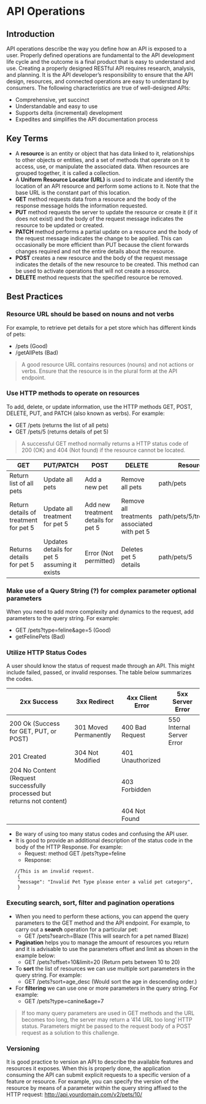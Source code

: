 # API Operations
## Introduction
API operations describe the way you define how an API is exposed to a user. Properly defined operations are fundamental to the API development life cycle and the outcome is a final product that is easy to understand and use. Creating a properly designed RESTful API requires research, analysis, and planning. It is the API developer’s responsibility to ensure that the API design, resources, and connected operations are easy to understand by consumers. The following characteristics are true of well-designed APIs: 

- Comprehensive, yet succinct 
- Understandable and easy to use
- Supports delta (incremental) development
- Expedites and simplifies the API documentation process 

## Key Terms
- A **resource** is an entity or object that has data linked to it, relationships to other objects or entities, and a set of methods that operate on it to access, use, or manipulate the associated data. When resources are grouped together, it is called a collection. 
- A **Uniform Resource Locator (URL)** is used to indicate and identify the location of an API resource and perform some actions to it. Note that the base URL is the constant part of this location. 
- **GET** method requests data from a resource and the body of the response message holds the information requested.  
- **PUT** method requests the server to update the resource or create it (if it does not exist) and the body of the request message indicates the resource to be updated or created.
- **PATCH** method performs a partial update on a resource and the body of the request message indicates the change to be applied.  This can occasionally be more efficient than PUT because the client forwards changes required and not the entire details about the resource. 
- **POST** creates a new resource and the body of the request message indicates the details of the new resource to be created. This method can be used to activate operations that will not create a resource.
- **DELETE** method requests that the specified resource be removed.

## Best Practices

### Resource URL should be based on nouns and not verbs

For example, to retrieve pet details for a pet store which has different kinds of pets:

- /pets (Good) 
- /getAllPets (Bad)

<!-- theme: info -->
> A good resource URL contains resources (nouns) and not actions or verbs. Ensure that the resource is in the plural form at the API endpoint.

### Use HTTP methods to operate on resources

To add, delete, or update information, use the HTTP methods GET, POST, DELETE, PUT, and PATCH (also known as verbs). For example:

- GET /pets (returns the list of all pets)
- GET /pets/5 (returns details of pet 5)

<!-- theme: info -->
> A successful GET method normally returns a HTTP status code of 200 (OK) and 404 (Not found) if the resource cannot be located.

| GET                                   | PUT/PATCH                                     | POST                                | DELETE                                      | Resource               |
|---------------------------------------|-----------------------------------------------|-------------------------------------|---------------------------------------------|------------------------|
| Return list of all pets               | Update all pets                               | Add a new pet                       | Remove all pets                             | path/pets              |
| Return details of treatment for pet 5 | Update all treatment for pet 5                | Add new treatment details for pet 5 | Remove all treatments associated with pet 5 | path/pets/5/treatments |
| Returns details for pet 5             | Updates details for pet 5 assuming it exists  | Error (Not permitted)               | Deletes pet 5 details                       | path/pets/5            |

### Make use of a Query String (?) for complex parameter optional parameters
When you need to add more complexity and dynamics to the request, add parameters to the query string. For example:

- GET /pets?type=feline&age=5 (Good)
- getFelinePets (Bad)

### Utilize HTTP Status Codes 
A user should know the status of request made through an API. This might include failed, passed, or invalid responses. The table below summarizes the codes.

| 2xx Success                                                             | 3xx Redirect          | 4xx Client Error | 5xx Server Error          |
|-------------------------------------------------------------------------|-----------------------|------------------|---------------------------|
| 200 Ok (Success for GET, PUT, or POST)                                  | 301 Moved Permanently | 400 Bad Request  | 550 Internal Server Error |
| 201 Created                                                             | 304 Not Modified      | 401 Unauthorized |                           |
| 204 No Content (Request successfully processed but returns not content) |                       | 403 Forbidden    |                           |
|                                                                         |                       | 404 Not Found    |                           |

- Be wary of using too many status codes and confusing the API user.
- It is good to provide an additional description of the status code in the body of the HTTP Response. For example:
    - Request: method GET /pets?type=feline
    - Response: 
```   
   //This is an invalid request.
    {
    "message": "Invalid Pet Type please enter a valid pet category",
    }
```
### Executing search, sort, filter and pagination operations 
- When you need to perform these actions, you can append the query parameters to the GET method and the API endpoint. For example, to carry out a **search** operation for a particular pet:
    - GET /pets?search=Blaze (This will search for a pet named Blaze)
- **Pagination** helps you to manage the amount of resources you return and it is advisable to use the parameters offset and limit as shown in the example below:
    - GET /pets?offset=10&limit=20 (Return pets between 10 to 20)
- To **sort** the list of resources we can use multiple sort parameters in the query string. For example:
     - GET /pets?sort=age_desc (Would sort the age in descending order.)
- For **filtering** we can use one or more parameters in the query string. For example: 
    - GET /pets?type=canine&age=7 

<!-- theme: info -->
>If too many query parameters are used in GET methods and the URL becomes too long, the server may return a ‘414 URL too long’ HTTP status. Parameters might be passed to the request body of a POST request as a solution to this challenge.

### Versioning 
It is good practice to version an API to describe the available features and resources it exposes. When this is properly done, the application consuming the API can submit explicit requests to a specific version of a feature or resource. For example, you can specify the version of the resource by means of a parameter within the query string affixed to the HTTP request: http://api.yourdomain.com/v2/pets/10/

    

